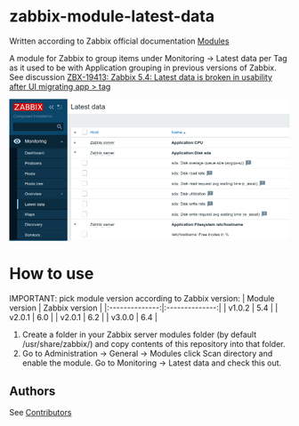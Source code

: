 # zabbix-module-latest-data
Written according to Zabbix official documentation [Modules](https://www.zabbix.com/documentation/current/en/devel/modules/file_structure)

A module for Zabbix to group items under Monitoring -> Latest data per Tag as it used to be with Application grouping in previous versions of Zabbix. See discussion [ZBX-19413: Zabbix 5.4: Latest data is broken in usability after UI migrating app > tag](https://support.zabbix.com/browse/ZBX-19413)


![screenshot](screenshots/zabbix-module-latest-data.png)

# How to use
IMPORTANT: pick module version according to Zabbix version:
| Module version | Zabbix version |
|:--------------:|:--------------:|
|     v1.0.2     |     5.4        |
|     v2.0.1     |     6.0        |
|     v2.0.1     |     6.2        |
|     v3.0.0     |     6.4        |

1) Create a folder in your Zabbix server modules folder (by default /usr/share/zabbix/) and copy contents of this repository into that folder.
2) Go to Administration -> General -> Modules click Scan directory and enable the module. Go to Monitoring -> Latest data and check this out.

## Authors
See [Contributors](https://github.com/BGmot/zabbix-module-latest-data/graphs/contributors)

